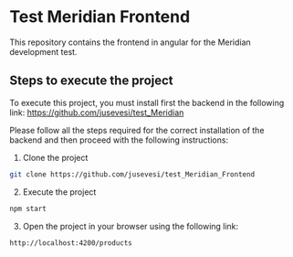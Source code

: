 # Test Meridian Frontend

This repository contains the frontend in angular for the Meridian development test.

## Steps to execute the project
To execute this project, you must install first the backend in the following link:
https://github.com/jusevesi/test_Meridian

Please follow all the steps required for the correct installation of the backend and then proceed with the following instructions:

1. Clone the project
```sh
git clone https://github.com/jusevesi/test_Meridian_Frontend
```
2. Execute the project
```sh
npm start
```
3. Open the project in your browser using the following link:
```sh
http://localhost:4200/products
```